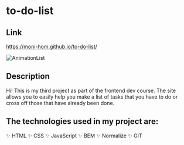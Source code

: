 ﻿# to-do-list

## Link
https://moni-hom.github.io/to-do-list/

![AnimationList](https://github.com/Moni-hom/to-do-list/assets/126902571/b16787be-6de0-4b61-80e1-4c4876aa8d6f)


## Description
Hi! This is my third project as part of the frontend dev course. The site allows you to easily help you make a list of tasks that you have to do or cross off those that have already been done. 
## The technologies used in my project are: 
✨ HTML
✨ CSS
✨ JavaScript
✨ BEM
✨ Normalize
✨ GIT


